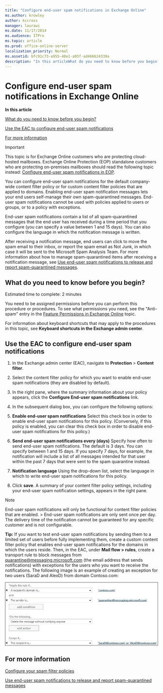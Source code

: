 ```yaml
---
title: "Configure end-user spam notifications in Exchange Online"
ms.author: krowley
author: kccross
manager: laurawi
ms.date: 11/17/2014
ms.audience: ITPro
ms.topic: article
ms.prod: office-online-server
localization_priority: Normal
ms.assetid: bfc91c73-a955-40e1-a95f-ad466624339a
description: "In this articleWhat do you need to know before you begin?Use the EAC to configure end-user spam notificationsFor more information"
---
```


# Configure end-user spam notifications in Exchange Online

 **In this article**
  
[What do you need to know before you begin?](#sectionSection0.md)
  
[Use the EAC to configure end-user spam notifications](#sectionSection1.md)
  
[For more information](#sectionSection2.md)
  
> [!IMPORTANT]
> This topic is for Exchange Online customers who are protecting cloud-hosted mailboxes. Exchange Online Protection (EOP) standalone customers who are protecting on-premises mailboxes should read the following topic instead: [Configure end-user spam notifications in EOP](configure-end-user-spam-notifications-in-eop.md). 
  
You can configure end-user spam notifications for the default company-wide content filter policy or for custom content filter policies that are applied to domains. Enabling end-user spam notification messages lets your end users self-manage their own spam-quarantined messages. End-user spam notifications cannot be used with policies applied to users or groups, or to a policy with exceptions.
  
End-user spam notifications contain a list of all spam-quarantined messages that the end user has received during a time period that you configure (you can specify a value between 1 and 15 days). You can also configure the language in which the notification message is written.
  
After receiving a notification message, end users can click to move the spam email to their inbox, or report the spam email as Not Junk, in which case it will be sent to the Microsoft Spam Analysis Team. For more information about how to manage spam-quarantined items after receiving a notification message, see [Use end-user spam notifications to release and report spam-quarantined messages](use-end-user-spam-notifications-to-release-and-report-spam-quarantined-messages.md).
  
## What do you need to know before you begin?
<a name="sectionSection0"> </a>

Estimated time to complete: 2 minutes
  
You need to be assigned permissions before you can perform this procedure or procedures. To see what permissions you need, see the "Anti-spam" entry in the [Feature Permissions in Exchange Online](http://technet.microsoft.com/library/15073ce1-0917-403b-8839-02a2ebc96e16.aspx) topic. 
  
For information about keyboard shortcuts that may apply to the procedures in this topic, see **Keyboard shortcuts in the Exchange admin center**.
  
## Use the EAC to configure end-user spam notifications
<a name="sectionSection1"> </a>

1. In the Exchange admin center (EAC), navigate to **Protection** \> **Content filter**.
    
2. Select the content filter policy for which you want to enable end-user spam notifications (they are disabled by default).
    
3. In the right pane, where the summary information about your policy appears, click the **Configure End-user spam notifications** link. 
    
4. In the subsequent dialog box, you can configure the following options:
    
1. **Enable end-user spam notifications** Select this check box in order to enable end-user spam notifications for this policy. (Conversely, if this policy is enabled, you can clear this check box in order to disable end-user spam notifications for this policy.) 
    
2. **Send end-user spam notifications every (days)** Specify how often to send end-user spam notifications. The default is 3 days. You can specify between 1 and 15 days. If you specify 7 days, for example, the notification will include a list of all messages intended for that user within the past 7 days that were sent to the spam quarantine instead. 
    
3. **Notification language** Using the drop-down list, select the language in which to write end-user spam notifications for this policy. 
    
5. Click **save**. A summary of your content filter policy settings, including your end-user spam notification settings, appears in the right pane.
    
> [!NOTE]
>  End-user spam notifications will only be functional for content filter policies that are enabled. >  End-user spam notifications are only sent once per day. The delivery time of the notification cannot be guaranteed for any specific customer and is not configurable. 
  
 **Tip:** If you want to test end-user spam notifications by sending them to a limited set of users before fully implementing them, create a custom content filter policy that enables end-user spam notifications for the domains in which the users reside. Then, in the EAC, under **Mail flow \> rules**, create a transport rule to block messages from quarantine@messaging.microsoft.com (the email address that sends notifications) with exceptions for the users who you want to receive the notifications. The following image is an example of creating an exception for two users (SaraD and AlexD) from domain Contoso.com: 
  
![Transport rule to test end-user spam notifications](media/EOP-ESN-testspecificusers.jpg)
  
## For more information
<a name="sectionSection2"> </a>

[Configure your spam filter policies](configure-your-spam-filter-policies.md)
  
[Use end-user spam notifications to release and report spam-quarantined messages](use-end-user-spam-notifications-to-release-and-report-spam-quarantined-messages.md)
  

